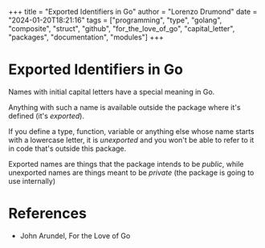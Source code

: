 +++
title = "Exported Identifiers in Go"
author = "Lorenzo Drumond"
date = "2024-01-20T18:21:16"
tags = ["programming",  "type",  "golang",  "composite",  "struct",  "github",  "for_the_love_of_go",  "capital_letter",  "packages",  "documentation",  "modules"]
+++


# Exported Identifiers in Go
Names with initial capital letters have a special meaning in Go.

Anything with such a name is available outside the package where it's defined (it's _exported_).

If you define a type, function, variable or anything else whose name starts with a lowercase letter, it is _unexported_ and you won't be able to refer to it in code that's outside this package.

Exported names are things that the package intends to be _public_, while unexported names are things meant to be _private_ (the package is going to use internally)

# References
- John Arundel, For the Love of Go
